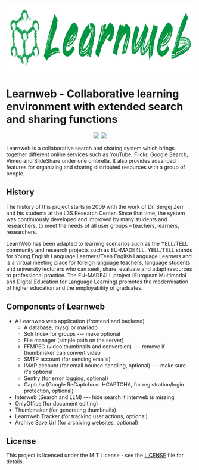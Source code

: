 <p style="text-align: center"><img src="./.github/logo.webp" height="180" alt="Interweb Logo"/></p>

# Learnweb - Collaborative learning environment with extended search and sharing functions

<p style="text-align: center">
<a href="https://opensource.org/licenses/MIT" alt="License: MIT">
   <img src="https://img.shields.io/badge/License-MIT-yellow.svg"/></a>
<a href="https://github.com/l3s-learnweb/learnweb/tags" alt="Releases">
   <img src="https://img.shields.io/github/v/tag/l3s-learnweb/learnweb"/></a>
</p>

Learnweb is a collaborative search and sharing system which brings together different online services such as
YouTube, Flickr, Google Search, Vimeo and SlideShare under one umbrella. It also provides advanced features for organizing and
sharing distributed resources with a group of people.

## History

The history of this project starts in 2009 with the work of Dr. Sergej Zerr and his students at the L3S Research Center.
Since that time, the system was continuously developed and improved by many students and researchers, to meet the needs
of all user groups – teachers, learners, researchers.

LearnWeb has been adapted to learning scenarios such as the YELL/TELL community and research projects such as EU-MADE4LL.
YELL/TELL stands for Young English Language Learners/Teen English Language Learners and is a virtual meeting place for
foreign language teachers, language students and university lecturers who can seek, share, evaluate and adapt resources
to professional practice. The EU-MADE4LL project (European Multimodal and Digital Education for Language Learning)
promotes the modernisation of higher education and the employability of graduates.

## Components of Learnweb

- A Learnweb web application (frontend and backend)
  - A database, mysql or mariadb
  - Solr Index for groups                           --- make optional
  - File manager (simple path on the server)
  - FFMPEG (video thumbnails and conversion)        --- remove if thumbmaker can convert video
  - SMTP account (for sending emails)
  - IMAP account (for email bounce handling, optional) --- make sure it's optional
  - Sentry (for error logging, optional)
  - Captcha (Google ReCaptcha or HCAPTCHA, for registration/login protection, optional)
- Interweb (Search and LLM)                         --- hide search if interweb is missing
- OnlyOffice (for document editing)
- Thumbmaker (for generating thumbnails)
- Learnweb Tracker (for tracking user actions, optional)
- Archive Save Url (for archiving websites, optional)

## License

This project is licensed under the MIT License - see the [LICENSE](LICENSE) file for details.

